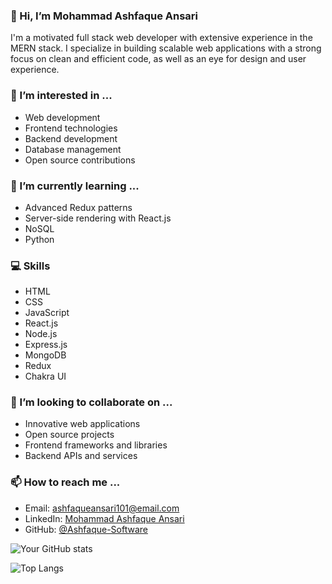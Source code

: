 ### 👋 Hi, I’m Mohammad Ashfaque Ansari

I'm a motivated full stack web developer with extensive experience in the MERN stack. I specialize in building scalable web applications with a strong focus on clean and efficient code, as well as an eye for design and user experience.

### 👀 I’m interested in ...
- Web development
- Frontend technologies
- Backend development
- Database management
- Open source contributions

### 🌱 I’m currently learning ...
- Advanced Redux patterns
- Server-side rendering with React.js
- NoSQL
- Python

### 💻 Skills
- HTML
- CSS
- JavaScript
- React.js
- Node.js
- Express.js
- MongoDB
- Redux
- Chakra UI

### 💞️ I’m looking to collaborate on ...
- Innovative web applications
- Open source projects
- Frontend frameworks and libraries
- Backend APIs and services

### 📫 How to reach me ...
- Email: ashfaqueansari101@email.com
- LinkedIn: [Mohammad Ashfaque Ansari](https://www.linkedin.com/in/mohammad-ashfaque-ansari-029a1225b/)
- GitHub: [@Ashfaque-Software](https://github.com/Ashfaque-Software)

![Your GitHub stats](https://github-readme-stats.vercel.app/api?username=Ashfaque-Software&show_icons=true&theme=radical&count_private=true)

![Top Langs](https://github-readme-stats.vercel.app/api/top-langs/?username=Ashfaque-Software&layout=compact&theme=radical)

<!---
Ashfaque-Software/Ashfaque-Software is a ✨ special ✨ repository because its `README.md` (this file) appears on your GitHub profile.
You can click the Preview link to take a look at your changes.
--->

